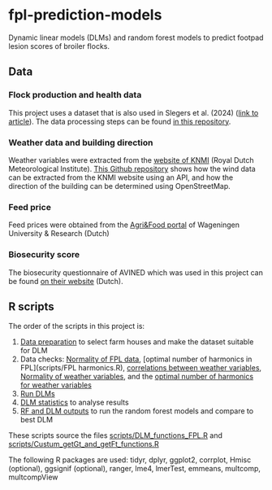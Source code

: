 # fpl-prediction-models
Dynamic linear models (DLMs) and random forest models to predict footpad lesion scores of broiler flocks.

## Data

### Flock production and health data
This project uses a dataset that is also used in Slegers et al. (2024) ([link to article](https://doi.org/10.1016/j.psj.2024.104197)). The data processing steps can be found [in this repository](https://github.com/decide-project-eu/slegers-et-al-2024).

### Weather data and building direction
Weather variables were extracted from the [website of KNMI](https://www.knmi.nl/nederland-nu/klimatologie/uurgegevens) (Royal Dutch Meteorological Institute). [This Github repository](https://github.com/decide-project-eu/BuildingDetection) shows how the wind data can be extracted from the KNMI website using an API, and how the direction of the building can be determined using OpenStreetMap.

### Feed price
Feed prices were obtained from the [Agri&Food portal](https://agrimatie.nl/agrimatieprijzen/) of Wageningen University & Research (Dutch)

### Biosecurity score
The biosecurity questionnaire of AVINED which was used in this project can be found [on their website](https://www.avined.nl/themas/bedrijfsmanagement/bedrijfshygiene) (Dutch).

## R scripts
The order of the scripts in this project is:
1) [Data preparation](/scripts/Data_preparation.R) to select farm houses and make the dataset suitable for DLM
2) Data checks: [Normality of FPL data](scripts/FPL_check_gaussian.R), [optimal number of harmonics in FPL](scripts/FPL harmonics.R), [correlations between weather variables](scripts/weather_var_correlations.R), [Normality of weather variables](scripts/weather_var_check_gaussian.R), and the [optimal number of harmonics for weather variables](scripts/weather_var_harmonics.R)
3) [Run DLMs](scripts/Run_DLMs.R)
4) [DLM statistics](scripts/DLM_statistics.R) to analyse results
5) [RF and DLM outputs](scripts/RF_and_DLM_outputs.R) to run the random forest models and compare to best DLM

These scripts source the files [scripts/DLM_functions_FPL.R](scripts/DLM_functions_FPL.R) and [scripts/Custum_getGt_and_getFt_functions.R](scripts/Custum_getGt_and_getFt_functions.R)

The following R packages are used: tidyr, dplyr, ggplot2, corrplot, Hmisc (optional), ggsignif (optional), ranger, lme4, lmerTest, emmeans, multcomp, multcompView
